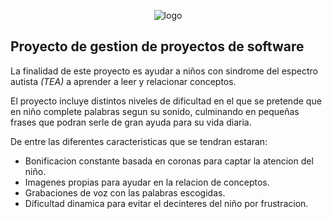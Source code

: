 <p align="center"> <img src="https://raw.githubusercontent.com/proyecto-silabaTEAndo/aplicacion-silabateando/main/drawable/logo.png", title="logo"/> </p>

## Proyecto de gestion de proyectos de software

La finalidad de este proyecto es ayudar a niños con sindrome del espectro autista *(TEA)* a aprender a leer y relacionar conceptos.

El proyecto incluye distintos niveles de dificultad en el que se pretende que en niño complete palabras segun su sonido, culminando en pequeñas frases que podran serle de gran ayuda para su vida diaria.

De entre las diferentes caracteristicas que se tendran estaran:
  * Bonificacion constante basada en coronas para captar la atencion del niño.
  * Imagenes propias para ayudar en la relacion de conceptos.
  * Grabaciones de voz con las palabras escogidas.
  * Dificultad dinamica para evitar el decinteres del niño por frustracion.


